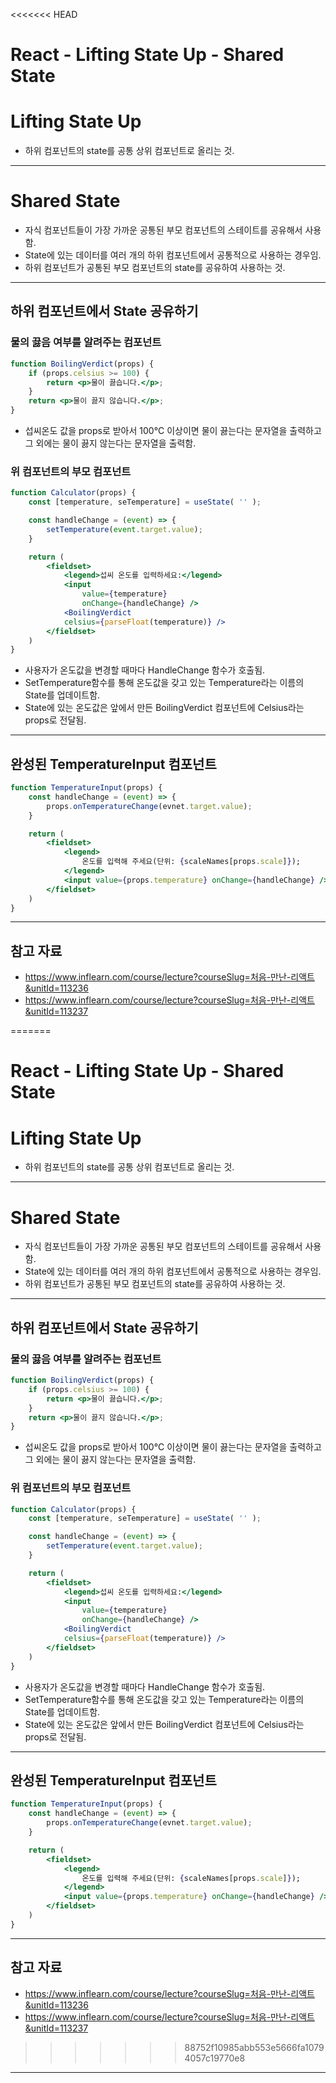 <<<<<<< HEAD
# React - Lifting State Up - Shared State

# Lifting State Up

- 하위 컴포넌트의 state를 공통 상위 컴포넌트로 올리는 것.

------

# Shared State

- 자식 컴포넌트들이 가장 가까운 공통된 부모 컴포넌트의 스테이트를 공유해서 사용함.
- State에 있는 데이터를 여러 개의 하위 컴포넌트에서 공통적으로 사용하는 경우임.
- 하위 컴포넌트가 공통된 부모 컴포넌트의 state를 공유하여 사용하는 것.

------

## 하위 컴포넌트에서 State 공유하기

### 물의 끓음 여부를 알려주는 컴포넌트

```jsx
function BoilingVerdict(props) {
    if (props.celsius >= 100) {
        return <p>물이 끓습니다.</p>;
    }
    return <p>물이 끓지 않습니다.</p>;
}
```

- 섭씨온도 값을 props로 받아서 100°C 이상이면 물이 끓는다는 문자열을 출력하고 그 외에는 물이 끓지 않는다는 문자열을 출력함.

### 위 컴포넌트의 부모 컴포넌트

```jsx
function Calculator(props) {
    const [temperature, seTemperature] = useState( '' );

    const handleChange = (event) => {
        setTemperature(event.target.value);
    }

    return (
        <fieldset>
            <legend>섭씨 온도를 입력하세요:</legend>
            <input
                value={temperature}
                onChange={handleChange} />
            <BoilingVerdict
            celsius={parseFloat(temperature)} />
        </fieldset>
    )
}
```

- 사용자가 온도값을 변경할 때마다 HandleChange 함수가 호출됨.
- SetTemperature함수를 통해 온도값을 갖고 있는 Temperature라는 이름의 State를 업데이트함.
- State에 있는 온도값은 앞에서 만든 BoilingVerdict 컴포넌트에 Celsius라는 props로 전달됨.

------

## 완성된 TemperatureInput 컴포넌트

```jsx
function TemperatureInput(props) {
    const handleChange = (event) => {
        props.onTemperatureChange(evnet.target.value);
    }

    return (
        <fieldset>
            <legend>
                온도를 입력해 주세요(단위: {scaleNames[props.scale]});
            </legend>
            <input value={props.temperature} onChange={handleChange} />
        </fieldset>
    )
}
```

------

## 참고 자료

- https://www.inflearn.com/course/lecture?courseSlug=처음-만난-리액트&unitId=113236
- https://www.inflearn.com/course/lecture?courseSlug=처음-만난-리액트&unitId=113237

=======
# React - Lifting State Up - Shared State

# Lifting State Up

- 하위 컴포넌트의 state를 공통 상위 컴포넌트로 올리는 것.

------

# Shared State

- 자식 컴포넌트들이 가장 가까운 공통된 부모 컴포넌트의 스테이트를 공유해서 사용함.
- State에 있는 데이터를 여러 개의 하위 컴포넌트에서 공통적으로 사용하는 경우임.
- 하위 컴포넌트가 공통된 부모 컴포넌트의 state를 공유하여 사용하는 것.

------

## 하위 컴포넌트에서 State 공유하기

### 물의 끓음 여부를 알려주는 컴포넌트

```jsx
function BoilingVerdict(props) {
    if (props.celsius >= 100) {
        return <p>물이 끓습니다.</p>;
    }
    return <p>물이 끓지 않습니다.</p>;
}
```

- 섭씨온도 값을 props로 받아서 100°C 이상이면 물이 끓는다는 문자열을 출력하고 그 외에는 물이 끓지 않는다는 문자열을 출력함.

### 위 컴포넌트의 부모 컴포넌트

```jsx
function Calculator(props) {
    const [temperature, seTemperature] = useState( '' );

    const handleChange = (event) => {
        setTemperature(event.target.value);
    }

    return (
        <fieldset>
            <legend>섭씨 온도를 입력하세요:</legend>
            <input
                value={temperature}
                onChange={handleChange} />
            <BoilingVerdict
            celsius={parseFloat(temperature)} />
        </fieldset>
    )
}
```

- 사용자가 온도값을 변경할 때마다 HandleChange 함수가 호출됨.
- SetTemperature함수를 통해 온도값을 갖고 있는 Temperature라는 이름의 State를 업데이트함.
- State에 있는 온도값은 앞에서 만든 BoilingVerdict 컴포넌트에 Celsius라는 props로 전달됨.

------

## 완성된 TemperatureInput 컴포넌트

```jsx
function TemperatureInput(props) {
    const handleChange = (event) => {
        props.onTemperatureChange(evnet.target.value);
    }

    return (
        <fieldset>
            <legend>
                온도를 입력해 주세요(단위: {scaleNames[props.scale]});
            </legend>
            <input value={props.temperature} onChange={handleChange} />
        </fieldset>
    )
}
```

------

## 참고 자료

- https://www.inflearn.com/course/lecture?courseSlug=처음-만난-리액트&unitId=113236
- https://www.inflearn.com/course/lecture?courseSlug=처음-만난-리액트&unitId=113237

>>>>>>> 88752f10985abb553e5666fa10794057c19770e8
------